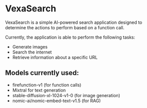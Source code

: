 # VexaSearch

VexaSearch is a simple AI-powered search application designed to determine the actions to perform based on a function call.

Currently, the application is able to perform the following tasks:

- Generate images
- Search the internet
- Retrieve information about a specific URL

## Models currently used:

- firefunction-v1 (for function calls)
- Mixtral for text generation
- stable-diffusion-xl-1024-v1-0 (for image generation)
- nomic-ai/nomic-embed-text-v1.5 (for RAG)

